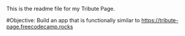 This is the readme file for my Tribute Page.

#Objective:
        Build an app that is functionally similar to https://tribute-page.freecodecamp.rocks

